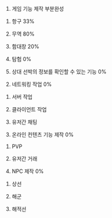 1. 게임 기능 제작 부분완성

1) 항구 33%

2) 무역 80%

3) 함대창 20%

4) 탐험 0%

5) 상대 선박의 정보를 확인할 수 있는 기능 0%



2. 네트워킹 작업 0%

1) 서버 작업

2) 클라이언트 작업

3) 유저간 채팅



3. 온라인 컨텐츠 기능 제작 0%

1) PVP

2) 유저간 거래



4. NPC 제작 0%

1) 상선

2) 해군

3) 해적선
